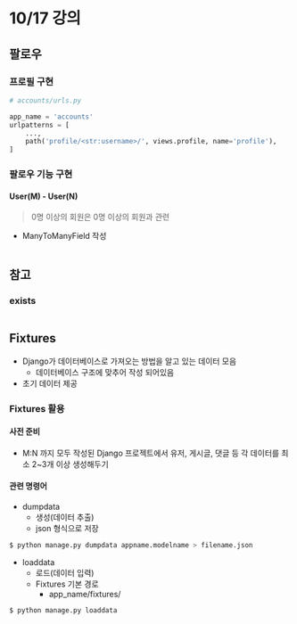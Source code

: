 # 10/17 강의
## 팔로우
### 프로필 구현
```python
# accounts/urls.py

app_name = 'accounts'
urlpatterns = [
    ...,
    path('profile/<str:username>/', views.profile, name='profile'),
]

```

### 팔로우 기능 구현
#### User(M) - User(N)
> 0명 이상의 회원은 0명 이상의 회원과 관련
- ManyToManyField 작성
```python

```

## 참고
### exists
```python

```

## Fixtures
- Django가 데이터베이스로 가져오는 방법을 알고 있는 데이터 모음
    - 데이터베이스 구조에 맞추어 작성 되어있음
- 초기 데이터 제공
### Fixtures 활용
#### 사전 준비
- M:N 까지 모두 작성된 Django 프로젝트에서 유저, 게시글, 댓글 등 각 데이터를 최소 2~3개 이상 생성해두기
#### 관련 명령어
- dumpdata
    - 생성(데이터 추출)
    - json 형식으로 저장
```bash
$ python manage.py dumpdata appname.modelname > filename.json
```
- loaddata
    - 로드(데이터 입력)
    - Fixtures 기본 경로
        - app_name/fixtures/
```bash
$ python manage.py loaddata 
```